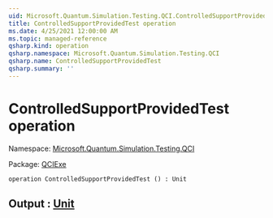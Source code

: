 ```yaml
---
uid: Microsoft.Quantum.Simulation.Testing.QCI.ControlledSupportProvidedTest
title: ControlledSupportProvidedTest operation
ms.date: 4/25/2021 12:00:00 AM
ms.topic: managed-reference
qsharp.kind: operation
qsharp.namespace: Microsoft.Quantum.Simulation.Testing.QCI
qsharp.name: ControlledSupportProvidedTest
qsharp.summary: ''
---
```


# ControlledSupportProvidedTest operation

Namespace: [Microsoft.Quantum.Simulation.Testing.QCI](xref:Microsoft.Quantum.Simulation.Testing.QCI)

Package: [QCIExe](https://nuget.org/packages/QCIExe)




```qsharp
operation ControlledSupportProvidedTest () : Unit
```


## Output : [Unit](xref:microsoft.quantum.qsharp.valueliterals#unit-literal)

